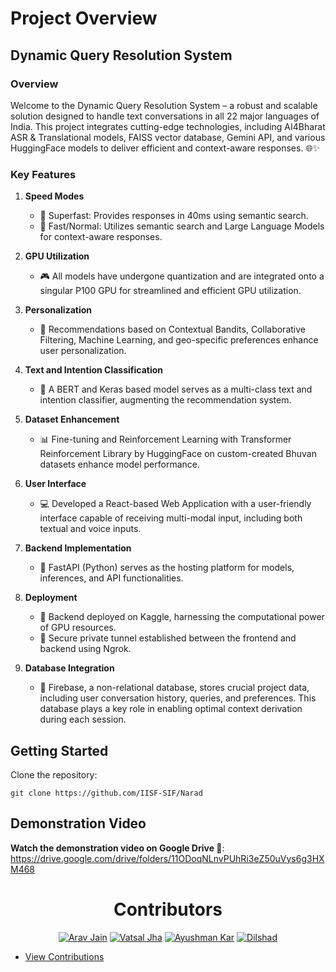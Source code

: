 # Project Overview

## Dynamic Query Resolution System

### Overview
Welcome to the Dynamic Query Resolution System – a robust and scalable solution designed to handle text conversations in all 22 major languages of India. This project integrates cutting-edge technologies, including AI4Bharat ASR & Translational models, FAISS vector database, Gemini API, and various HuggingFace models to deliver efficient and context-aware responses. 🌐✨

### Key Features

1. **Speed Modes**
   - 🚀 Superfast: Provides responses in 40ms using semantic search.
   - 🚄 Fast/Normal: Utilizes semantic search and Large Language Models for context-aware responses.

2. **GPU Utilization**
   - 🎮 All models have undergone quantization and are integrated onto a singular P100 GPU for streamlined and efficient GPU utilization.

3. **Personalization**
   - 🎨 Recommendations based on Contextual Bandits, Collaborative Filtering, Machine Learning, and geo-specific preferences enhance user personalization.

4. **Text and Intention Classification**
   - 🤖 A BERT and Keras based model serves as a multi-class text and intention classifier, augmenting the recommendation system.

5. **Dataset Enhancement**
   - 📊 Fine-tuning and Reinforcement Learning with Transformer Reinforcement Library by HuggingFace on custom-created Bhuvan datasets enhance model performance.

6. **User Interface**
   - 💻 Developed a React-based Web Application with a user-friendly interface capable of receiving multi-modal input, including both textual and voice inputs.

7. **Backend Implementation**
   - 🚀 FastAPI (Python) serves as the hosting platform for models, inferences, and API functionalities.

8. **Deployment**
   - 🚀 Backend deployed on Kaggle, harnessing the computational power of GPU resources.
   - 🔐 Secure private tunnel established between the frontend and backend using Ngrok.

9. **Database Integration**
   - 📂 Firebase, a non-relational database, stores crucial project data, including user conversation history, queries, and preferences. This database plays a key role in enabling optimal context derivation during each session.


## Getting Started

Clone the repository:
   ```
   git clone https://github.com/IISF-SIF/Narad
   ```

## Demonstration Video

   **Watch the demonstration video on Google Drive 🎥**: https://drive.google.com/drive/folders/11ODoqNLnvPUhRi3eZ50uVys6g3HXM468

<div align="center">

# Contributors

[![Arav Jain](https://img.shields.io/badge/Arav_Jain-%E2%9D%A4%EF%B8%8F-brightgreen)](https://github.com/AravJain007)
[![Vatsal Jha](https://img.shields.io/badge/Vatsal_Jha-%E2%9D%A4%EF%B8%8F-blue)](https://github.com/Vatsal-Jha256)
[![Ayushman Kar](https://img.shields.io/badge/Ayushman_Kar-%E2%9D%A4%EF%B8%8F-red)](https://github.com/KarAyushman)
[![Dilshad](https://img.shields.io/badge/Dilshad-%E2%9D%A4%EF%B8%8F-orange)](https://github.com/DILSHAD477)

</div>


- [View Contributions](CONTRIBUTORS.md)
